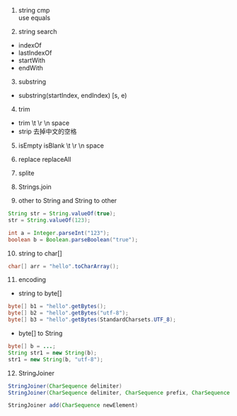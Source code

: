 1. string cmp  
use equals

2. string search
- indexOf
- lastIndexOf
- startWith
- endWith

3. substring
- substring(startIndex, endIndex)  [s, e)

4. trim
- trim  \t \r \n space
- strip  去掉中文的空格

5. isEmpty isBlank \t \r \n space

6. replace replaceAll

7. splite

8. Strings.join

9. other to String and String to other
```java
String str = String.valueOf(true);
str = String.valueOf(123);

int a = Integer.parseInt("123");
boolean b = Boolean.parseBoolean("true");
```

10. string to char[]
```java
char[] arr = "hello".toCharArray();
```

11. encoding
- string to byte[]
```java
byte[] b1 = "hello".getBytes();
byte[] b2 = "hello".getBytes("utf-8");
byte[] b3 = "hello".getBytes(StandardCharsets.UTF_8);
```

- byte[] to String
```java
byte[] b = ...;
String str1 = new String(b);
str1 = new String(b, "utf-8");
```

12. StringJoiner
```java
StringJoiner(CharSequence delimiter) 
StringJoiner(CharSequence delimiter, CharSequence prefix, CharSequence suffix) 

StringJoiner add(CharSequence newElement)  
```